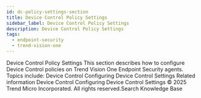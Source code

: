```yaml
---
id: dc-policy-settings-section
title: Device Control Policy Settings
sidebar_label: Device Control Policy Settings
description: Device Control Policy Settings
tags:
  - endpoint-security
  - trend-vision-one
---
```


 Device Control Policy Settings This section describes how to configure Device Control policies on Trend Vision One Endpoint Security agents. Topics include: Device Control Configuring Device Control Settings Related information Device Control Configuring Device Control Settings © 2025 Trend Micro Incorporated. All rights reserved.Search Knowledge Base